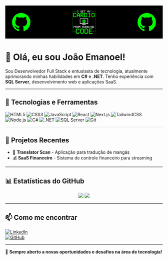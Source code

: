 ![Banner](https://raw.githubusercontent.com/joaoemanoelaho/banner/main/banner.png)

# 👋 Olá, eu sou João Emanoel!

Sou Desenvolvedor Full Stack e entusiasta de tecnologia, atualmente aprimorando minhas habilidades em **C#** e **.NET**. Tenho experiência com **SQL Server**, desenvolvimento web e aplicações SaaS.

---

## 🚀 Tecnologias e Ferramentas  
![HTML5](https://img.shields.io/badge/HTML5-E34F26?style=for-the-badge&logo=html5&logoColor=white)
![CSS3](https://img.shields.io/badge/CSS3-1572B6?style=for-the-badge&logo=css3&logoColor=white)
![JavaScript](https://img.shields.io/badge/JavaScript-F7DF1E?style=for-the-badge&logo=javascript&logoColor=black)
![React](https://img.shields.io/badge/React-20232A?style=for-the-badge&logo=react&logoColor=61DAFB)
![Next.js](https://img.shields.io/badge/Next.js-000000?style=for-the-badge&logo=next.js&logoColor=white)
![TailwindCSS](https://img.shields.io/badge/TailwindCSS-38B2AC?style=for-the-badge&logo=tailwind-css&logoColor=white)
![Node.js](https://img.shields.io/badge/Node.js-43853D?style=for-the-badge&logo=node.js&logoColor=white)
![C#](https://img.shields.io/badge/C%23-239120?style=for-the-badge&logo=c-sharp&logoColor=white)
![.NET](https://img.shields.io/badge/.NET-512BD4?style=for-the-badge&logo=dotnet&logoColor=white)
![SQL Server](https://img.shields.io/badge/SQL%20Server-CC2927?style=for-the-badge&logo=microsoft-sql-server&logoColor=white)
![Git](https://img.shields.io/badge/Git-F05032?style=for-the-badge&logo=git&logoColor=white)

---

## 📌 Projetos Recentes  
- 🚗 **Translator Scan** - Aplicação para tradução de mangás
- 💰 **SaaS Financeiro** - Sistema de controle financeiro para streaming
  
---

## 📊 Estatísticas do GitHub  
<div align="center">
  <img height="180em" src="https://github-readme-stats.vercel.app/api?username=joaoemanoelaho&show_icons=true&theme=radical&include_all_commits=true&count_private=true"/>
  <img height="180em" src="https://github-readme-stats.vercel.app/api/top-langs/?username=joaoemanoelaho&layout=compact&langs_count=7&theme=radical"/>
</div>

---

## 📫 Como me encontrar  
[![LinkedIn](https://img.shields.io/badge/LinkedIn-0077B5?style=for-the-badge&logo=linkedin&logoColor=white)](https://www.linkedin.com/in/seuusuario)  
[![GitHub](https://img.shields.io/badge/GitHub-100000?style=for-the-badge&logo=github&logoColor=white)](https://github.com/seuusuario)  

---

🔹 **Sempre aberto a novas oportunidades e desafios na área de tecnologia!**
